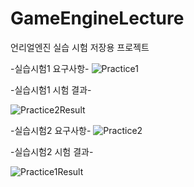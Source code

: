 # GameEngineLecture
 
언리얼엔진 실습 시험 저장용 프로젝트

-실습시험1 요구사항-
![Practice1](https://github.com/chs0218/GameEngineLecture/assets/39898936/e9589fa3-8cbd-42e5-af37-ab460dc9ea2a)

-실습시험1 시험 결과-

![Practice2Result](https://github.com/chs0218/GameEngineLecture/assets/39898936/7093aa7b-252c-4849-afc1-f2bca1ba43a0)


-실습시험2 요구사항-
![Practice2](https://github.com/chs0218/GameEngineLecture/assets/39898936/b7e2e21f-d6cf-445e-9941-90fb73421259)

-실습시험2 시험 결과-

![Practice1Result](https://github.com/chs0218/GameEngineLecture/assets/39898936/b91a5f5f-d8ae-47af-92c4-927fafd21f42)
